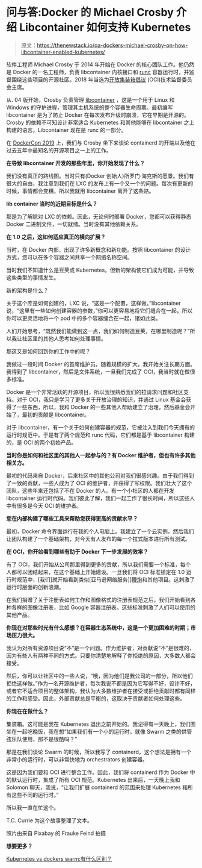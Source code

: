 # 问与答:Docker 的 Michael Crosby 介绍 Libcontainer 如何支持 Kubernetes

> 原文：<https://thenewstack.io/qa-dockers-michael-crosby-on-how-libcontainer-enabled-kubernetes/>

软件工程师 Michael Crosby 于 2014 年开始在 Docker 的核心团队工作。他仍然是 Docker 的一名工程师，负责 libcontainer 内核接口和 [runc](https://github.com/opencontainers/runc) 容器运行时，并监督围绕这些项目的开源社区。2018 年当选为[开放集装箱倡议](https://www.opencontainers.org/) (OCI)技术监督委员会主席。

从. 04 版开始，Crosby 负责管理 [libcontainer](https://github.com/docker/libcontainer) ，这是一个用于 Linux 和 Windows 的守护进程，管理其主机系统的整个容器生命周期。最初编写 libcontainer 是为了防止 Docker 在每次发布升级时崩溃，它在早期是开源的。Crosby 的依赖不可知设计非常适合 Kubernetes 和其他能够在 libcontainer 之上构建的语言。Libcontainer 现在是 runc 的一部分。

在 [DockerCon 2019](https://www.docker.com/dockercon/) 上，我们与 Crosby 坐下来谈论 containerd 的开端以及他在过去五年中最知名的开源项目之一上的工作。

**在导致 libcontainer 开发的那些年里，你开始发现了什么？**

我们没有真正的路线图。当时只有(Docker 创始人)所罗门·海克斯的愿景。我们有很大的自由，我注意到我们在 LXC 的发布上有一个又一个的问题。每次有更新的时候，事情都会变糟，所以我就用 libcontainer 离开了这条路。

**lib container 当时的近期目标是什么？**

那是为了解除对 LXC 的依赖。因此，无论何时部署 Docker，您都可以获得静态 Docker 二进制文件，一切就绪。当时没有其他依赖关系。

**在 1.0 之后，这如何适应真正的横向扩展？**

当时，在 Docker 内部，出现了许多新概念和新功能。按照 libcontainer 的设计方式，您可以在多个容器之间共享一个网络名称空间。

当时我们不知道什么是豆荚或 Kubernetes，但新的架构使它们成为可能，并导致这些类型的事情发生。

新的架构是什么？

关于这个库是如何创建的，LXC 说，“这是一个配置，这样做。”libcontainer 说，“这里有一些如何创建容器的参数，”你可以更容易地将它们缝合在一起，所以你可以更灵活地将一个 pod 中的多个容器缝合在一起，诸如此类。

人们开始思考，“既然我们能做到这一点，我们如何制造豆荚，在哪里制造呢？”所以我让社区里的其他人思考如何处理事情。

那这又是如何回到你的工作中的呢？

我做过一段时间 Docker 的首席维护员。随着规模的扩大，我开始关注长期方面。我得到了 libcontainer，然后是文件系统，一旦我们完成了 OCI，我当时就在做很多标准。

Docker 是一个非常活跃的开源项目，所以我很熟悉我们的拉请求问题和社区支持。对于 OCI，我只是学习了更多关于开放治理的知识，并通过 Linux 基金会获得了一些东西，所以，我和 Docker 的一些其他人帮助建立了治理，然后基金会开始了，最初的贡献是 libcontainer。

对于 libcontainer，有一个关于如何创建容器的规范，它被注入到我们今天拥有的运行时规范中。于是有了两个规范和 runc 代码，它们都是基于 libcontainer 构建的，是 OCI 的两个初始产品。

**当时你是如何和社区里的其他人一起参与的？有 Docker 维护者，但也有许多其他相关方。**

最初的代码来自 Docker，后来社区中的其他公司对我们很感兴趣。由于我们得到了一致的贡献，一些人成为了 OCI 的维护者，并获得了写权限。我们壮大了这个团队，这些年来还包括了不在 Docker 的人。有一个小社区的人都在开发 libcontainer 运行时代码。我们彼此了解，我们一起工作了很长时间，所以这些人中有很多是今天 OCI 的维护者。

**您在内部构建了哪些工具来帮助您获得更高的贡献水平？**

最初，Docker 命令界面运行在我的个人电脑上。我建立了一个云实例，然后我们让团队构建了一个基础架构，对今天有人发布的每一个拉式版本进行所有测试。

**在 OCI，你开始看到哪些有助于 Docker 下一步发展的效率？**

有了 OCI，我们开始从公司那里得到更多的贡献，所以我们需要一个标准，每个人都可以团结起来，在这个基础上开始建设。一旦我们将 OCI 标准锁定在 1.0 运行时规范中，[我们]就开始看到类似[亚马逊网络服务]][鞭炮](https://firecracker-microvm.github.io/)和其他项目。这刺激了运行时层面的创新浪潮。

在我们捐赠了关于注册表如何工作和图像格式的注册表规范之后，我们开始看到各种各样的图像注册表，比如 Google 容器注册表。这些标准刺激了人们可以使用的其他产品。

**你现在对那些时光有什么感想？在容器生态系统中，这是一个更加困难的时期；市场压力很大。**

我认为对所有资源项目说“不”是一个问题。作为维护者，对贡献说“不”是很难的，因为有些人有两种不同的方式。只要你清楚地解释了你拒绝的原因，大多数人都会接受。

然后，你可以让社区中的一些人说，“哦，因为他们是我公司的一部分，所以他们拒绝这样做。”作为一名开源维护者，每次我说不都是因为它写得不好，设计不好，或者它不适合项目的整体架构，我认为大多数维护者在接受或拒绝贡献时都有同样的工作和感受。因此，外部贡献总是平衡的，这取决于贡献者如何处理这些。

**你现在在做什么？**

集装箱。这可能是我在 Kubernetes 退出之前开始的。我记得有一天晚上，我们围坐在一起吃晚饭，我在想“如果我们有一个小的运行时，就像 Swarm 之类的供管弦乐队使用，那不是很酷吗？”

那是在我们谈论 Swarm 的时候，所以我写了 containerd，这个想法是拥有一个非常小的运行时，可以非常快地为 orchestrators 创建容器。

这是因为我们要和 OCI 进行整合工作。因此，我们将 containerd 作为 Docker 中的默认运行时，集成了所有 OCI 规范。Kubernetes 出来后，一天晚上我和 Solomon 聊天，我说，“让我们扩展 containerd 的范围来处理 Kubernetes 和所有这些不同的运行时。”

所以我一直在忙这个。

T.C. Currie 为这个故事整理了文本。

照片由来自 Pixabay 的 Frauke Feind 拍摄

**想要更多？**

[Kubernetes vs dockers warm:有什么区别？](https://thenewstack.io/kubernetes-vs-docker-swarm-whats-the-difference/)

<svg xmlns:xlink="http://www.w3.org/1999/xlink" viewBox="0 0 68 31" version="1.1"><title>Group</title> <desc>Created with Sketch.</desc></svg>
